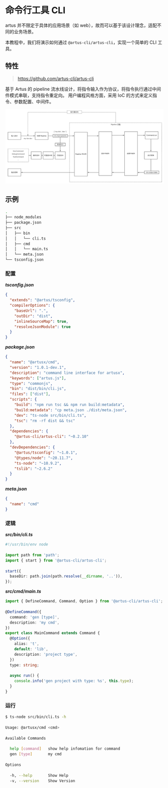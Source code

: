 # 命令行工具 CLI

artus 并不限定于具体的应用场景（如 web），故而可以基于该设计理念，适配不同的业务场景。

本教程中，我们将演示如何通过 `@artus-cli/artus-cli`，实现一个简单的 CLI 工具。

## 特性

> <https://github.com/artus-cli/artus-cli>

基于 Artus 的 pipeline 流水线设计，将指令输入作为协议，将指令执行通过中间件模式串联，支持指令重定向。
用户编程风格方面，采用 IoC 的方式来定义指令、参数配置、中间件。

![设计理念](../assets/tutorials-cli.png)

## 示例

```bash
.
├── node_modules
├── package.json
├── src
│   ├── bin
│   │   └── cli.ts
│   ├── cmd
│   │   └── main.ts
│   └── meta.json
└── tsconfig.json
```

### 配置

**_tsconfig.json_**

```json
{
  "extends": "@artus/tsconfig",
  "compilerOptions": {
    "baseUrl": ".",
    "outDir": "dist",
    "inlineSourceMap": true,
    "resolveJsonModule": true
  }
}
```

**_package.json_**

```json
{
  "name": "@artusx/cmd",
  "version": "1.0.1-dev.1",
  "description": "command line interface for artusx",
  "keywords": ["artus.js"],
  "type": "commonjs",
  "bin": "dist/bin/cli.js",
  "files": ["dist"],
  "scripts": {
    "build": "npm run tsc && npm run build:metadata",
    "build:metadata": "cp meta.json ./dist/meta.json",
    "dev": "ts-node src/bin/cli.ts",
    "tsc": "rm -rf dist && tsc"
  },
  "dependencies": {
    "@artus-cli/artus-cli": "~0.2.10"
  },
  "devDependencies": {
    "@artus/tsconfig": "~1.0.1",
    "@types/node": "~20.11.7",
    "ts-node": "~10.9.2",
    "tslib": "~2.6.2"
  }
}
```

**_meta.json_**

```json
{
  "name": "cmd"
}
```

### 逻辑

**_src/bin/cli.ts_**

```ts
#!/usr/bin/env node

import path from 'path';
import { start } from '@artus-cli/artus-cli';

start({
  baseDir: path.join(path.resolve(__dirname, '..')),
});
```

**_src/cmd/main.ts_**

```ts
import { DefineCommand, Command, Option } from '@artus-cli/artus-cli';

@DefineCommand({
  command: 'gen [type]',
  description: 'my cmd',
})
export class MainCommand extends Command {
  @Option({
    alias: 't',
    default: 'lib',
    description: 'project type',
  })
  type: string;

  async run() {
    console.info('gen project with type: %s', this.type);
  }
}
```

### 运行

```bash
$ ts-node src/bin/cli.ts -h

Usage: @artusx/cmd <cmd>

Available Commands

  help [command]   show help infomation for command
  gen [type]       my cmd

Options

  -h, --help       Show Help
  -v, --version    Show Version
```
